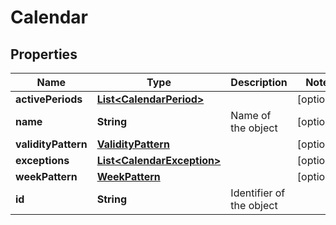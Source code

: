 
# Calendar

## Properties
Name | Type | Description | Notes
------------ | ------------- | ------------- | -------------
**activePeriods** | [**List&lt;CalendarPeriod&gt;**](CalendarPeriod.md) |  |  [optional]
**name** | **String** | Name of the object |  [optional]
**validityPattern** | [**ValidityPattern**](ValidityPattern.md) |  |  [optional]
**exceptions** | [**List&lt;CalendarException&gt;**](CalendarException.md) |  |  [optional]
**weekPattern** | [**WeekPattern**](WeekPattern.md) |  |  [optional]
**id** | **String** | Identifier of the object | 



